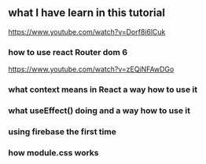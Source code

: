 
## what I have learn in this tutorial 

https://www.youtube.com/watch?v=Dorf8i6lCuk

### how to use react Router dom 6 
https://www.youtube.com/watch?v=zEQiNFAwDGo
### what context means in React a way how to use it 

### what useEffect() doing  and a way how to use it 

### using firebase the first time
### how module.css works 
